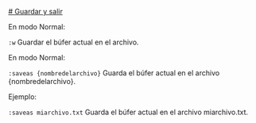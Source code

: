 [# Guardar y salir](#Guardar-y-salir)

En modo Normal:

`:w`  Guardar el búfer actual en el archivo.


En modo Normal:

`:saveas {nombredelarchivo}`  Guarda el búfer actual en el archivo {nombredelarchivo}.

Ejemplo:

`:saveas miarchivo.txt` Guarda el búfer actual en el archivo miarchivo.txt.


